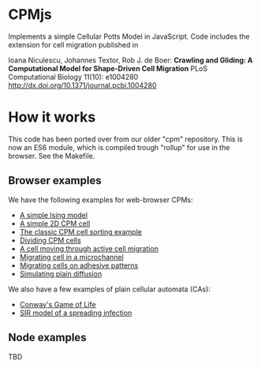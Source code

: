 # CPMjs

Implements a simple Cellular Potts Model in JavaScript. Code includes the extension for cell migration published in 

Ioana Niculescu, Johannes Textor, Rob J. de Boer:
__Crawling and Gliding: A Computational Model for Shape-Driven Cell Migration__
PLoS Computational Biology 11(10): e1004280
http://dx.doi.org/10.1371/journal.pcbi.1004280

# How it works

This code has been ported over from our older "cpm" repository. This is now an ES6 module, which is compiled trough "rollup" for use in the browser. See the Makefile.

## Browser examples

We have the following examples for web-browser CPMs:

* [A simple Ising model](../simulation-examples/html/IsingModel.html)
* [A simple 2D CPM cell](../simulation-examples/html/SingleCell.html)
* [The classic CPM cell sorting example](../simulation-examples/html/Cellsorting.html)
* [Dividing CPM cells](../simulation-examples/html/CellDivision.html)
* [A cell moving through active cell migration](../simulation-examples/html/Actmodel.html)
* [Migrating cell in a microchannel](../simulation-examples/html/Microchannel.html)
* [Migrating cells on adhesive patterns](../simulation-examples/html/ActOnMicroPattern.html)
* [Simulating plain diffusion](../simulation-examples/html/Diffusion.html)

We also have a few examples of plain cellular automata (CAs):

* [Conway's Game of Life](../simulation-examples/html/GameOfLife.html)
* [SIR model of a spreading infection](../simulation-examples/html/SIR.html)

## Node examples

TBD
